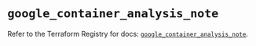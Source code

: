 # `google_container_analysis_note`

Refer to the Terraform Registry for docs: [`google_container_analysis_note`](https://registry.terraform.io/providers/hashicorp/google/6.20.0/docs/resources/container_analysis_note).

